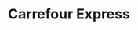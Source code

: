 ---
title: "Carrefour Express"
url: /ciudad-autonoma-de-buenos-aires/carrefour-express-avenida-doctor-honorio-pueyrredon/
shop: comodidad
---